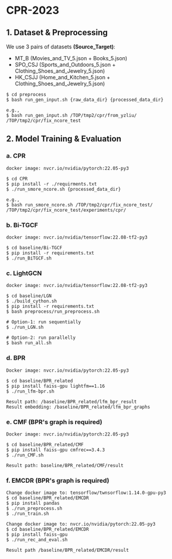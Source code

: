 # CPR-2023
## 1. Dataset & Preprocessing
We use 3 pairs of datasets **(Source_Target)**:
* MT_B (Movies_and_TV_5.json + Books_5.json)
* SPO_CSJ (Sports_and_Outdoors_5.json + Clothing_Shoes_and_Jewelry_5.json)
* HK_CSJJ (Home_and_Kitchen_5.json + Clothing_Shoes_and_Jewelry_5.json)
```
$ cd preprocess
$ bash run_gen_input.sh {raw_data_dir} {processed_data_dir}

e.g., 
$ bash run_gen_input.sh /TOP/tmp2/cpr/from_yzliu/ /TOP/tmp2/cpr/fix_ncore_test
```

## 2. Model Training & Evaluation
### a. CPR
```
docker image: nvcr.io/nvidia/pytorch:22.05-py3

$ cd CPR 
$ pip install -r ./requirments.txt
$ ./run_smore_ncore.sh {processed_data_dir}

e.g.,
$ bash run_smore_ncore.sh /TOP/tmp2/cpr/fix_ncore_test/ /TOP/tmp2/cpr/fix_ncore_test/experiments/cpr/
```

### b. Bi-TGCF
```
docker image: nvcr.io/nvidia/tensorflow:22.08-tf2-py3

$ cd baseline/Bi-TGCF
$ pip install -r requirements.txt
$ ./run_BiTGCF.sh
```

### c. LightGCN
```
docker image: nvcr.io/nvidia/tensorflow:22.08-tf2-py3

$ cd baseline/LGN
$ ./build_cython.sh
$ pip install -r requirements.txt
$ bash preprocess/run_preprocess.sh

# Option-1: run sequentially
$ ./run_LGN.sh

# Option-2: run parallelly 
$ bash run_all.sh
```



### d. BPR
```
Docker image: nvcr.io/nvidia/pytorch:22.05-py3

$ cd baseline/BPR_related
$ pip install faiss-gpu lightfm==1.16
$ ./run_lfm-bpr.sh

Result path: /baseline/BPR_related/lfm_bpr_result
Result embedding: /baseline/BPR_related/lfm_bpr_graphs
```

### e. CMF (BPR's graph is required)
```
Docker image: nvcr.io/nvidia/pytorch:22.05-py3

$ cd baseline/BPR_related/CMF
$ pip install faiss-gpu cmfrec==3.4.3
$ ./run_CMF.sh

Result path: baseline/BPR_related/CMF/result
```

### f. EMCDR (BPR's graph is required)
```
Change docker image to: tensorflow/twnsorflow:1.14.0-gpu-py3
$ cd baseline/BPR_related/EMCDR
$ pip install pandas
$ ./run_preprocess.sh
$ ./run_train.sh

Change docker image to: nvcr.io/nvidia/pytorch:22.05-py3
$ cd baseline/BPR_related/EMCDR
$ pip install faiss-gpu
$ ./run_rec_and_eval.sh

Result path /baseline/BPR_related/EMCDR/result
```
